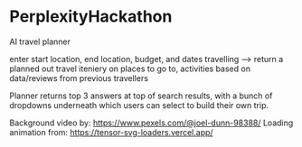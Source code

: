 # PerplexityHackathon


AI travel planner

enter start location, end location, budget, and dates travelling --> return a planned out travel iteniery on places to go to, activities based on data/reviews from previous travellers

Planner returns top 3 answers at top of search results, with a bunch of dropdowns underneath which users can select to build their own trip.

Background video by: https://www.pexels.com/@joel-dunn-98388/
Loading animation from: https://tensor-svg-loaders.vercel.app/